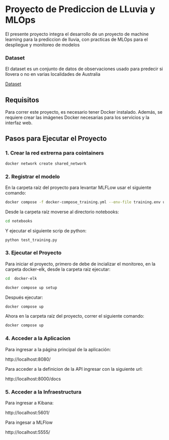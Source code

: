 # Proyecto de Prediccion de LLuvia y MLOps

El presente proyecto integra el desarrollo de un proyecto de machine learning para 
la prediccion de lluvia, con practicas de MLOps para el despliegue y monitoreo de modelos

### Dataset
El dataset es un conjunto de datos de observaciones usado para predecir si llovera o no en varias
localidades de Australia

[Dataset](https://www.kaggle.com/datasets/jsphyg/weather-dataset-rattle-package)

## Requisitos

Para correr este proyecto, es necesario tener Docker instalado. Además, se requiere crear las imágenes Docker necesarias para los servicios y la interfaz web.

## Pasos para Ejecutar el Proyecto

### 1. Crear la red extrerna para cointainers

```bash
docker network create shared_network
```

### 2. Registrar el modelo

En la carpeta raíz del proyecto para levantar MLFLow usar el siguiente comando:

```bash
docker compose -f docker-compose_training.yml --env-file training.env up
```

Desde la carpeta raíz moverse al directorio notebooks:

```bash
cd notebooks
```

Y  ejecutar el siguiente scrip de python:

```bash
python test_training.py 
```


### 3. Ejecutar el Proyecto

Para iniciar el proyecto, primero de debe de incializar el monitoreo, en la carpeta docker-elk, desde la carpeta raiz ejecutar:

```bash
cd  docker-elk
```

```bash
docker compose up setup  
```

Después ejecutar:

```bash
docker compose up 
```

Ahora en la carpeta raíz del proyecto, correr el siguiente comando:
```bash
docker compose up 
```



### 4. Acceder a la Aplicacion

Para ingresar a la página principal de la aplicación:

http://localhost:8080/


Para acceder a la definicion de la API ingresar con la siguiente url:

http://localhost:8000/docs

### 5. Acceder a la Infraestructura

Para ingresar a Kibana:

http://localhost:5601/

Para ingesar a MLFlow

http://localhost:5555/


